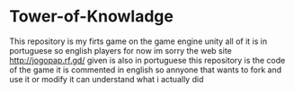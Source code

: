 # Tower-of-Knowladge
This repository is my firts game on the game engine unity  all of it is in portuguese so english players for now im sorry the web site http://jogopap.rf.gd/  given is  also in portuguese this repository is the code of the game it is commented in english so annyone that wants to fork and use it or modify it can understand what i actually did 

